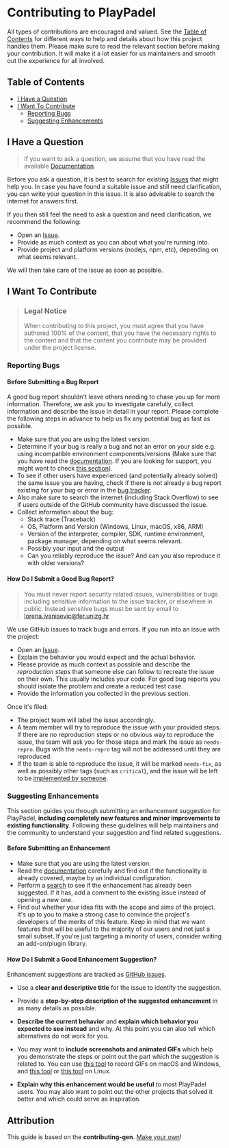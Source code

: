 # Contributing to PlayPadel

All types of contributions are encouraged and valued. See the [Table of Contents](#table-of-contents) for different ways to help and details about how this project handles them. Please make sure to read the relevant section before making your contribution. It will make it a lot easier for us maintainers and smooth out the experience for all involved.

## Table of Contents

-  [I Have a Question](#i-have-a-question)
-  [I Want To Contribute](#i-want-to-contribute)
   -  [Reporting Bugs](#reporting-bugs)
   -  [Suggesting Enhancements](#suggesting-enhancements)

## I Have a Question

> If you want to ask a question, we assume that you have read the available [Documentation](https://github.com/mjesecari/PlayPadel/wiki).

Before you ask a question, it is best to search for existing [Issues](https://github.com/mjesecari/PlayPadel/issues) that might help you. In case you have found a suitable issue and still need clarification, you can write your question in this issue. It is also advisable to search the internet for answers first.

If you then still feel the need to ask a question and need clarification, we recommend the following:

-  Open an [Issue](https://github.com/mjesecari/PlayPadel/issues/new).
-  Provide as much context as you can about what you're running into.
-  Provide project and platform versions (nodejs, npm, etc), depending on what seems relevant.

We will then take care of the issue as soon as possible.

## I Want To Contribute

> ### Legal Notice
>
> When contributing to this project, you must agree that you have authored 100% of the content, that you have the necessary rights to the content and that the content you contribute may be provided under the project license.

### Reporting Bugs

#### Before Submitting a Bug Report

A good bug report shouldn't leave others needing to chase you up for more information. Therefore, we ask you to investigate carefully, collect information and describe the issue in detail in your report. Please complete the following steps in advance to help us fix any potential bug as fast as possible.

-  Make sure that you are using the latest version.
-  Determine if your bug is really a bug and not an error on your side e.g. using incompatible environment components/versions (Make sure that you have read the [documentation](https://github.com/mjesecari/PlayPadel/wiki). If you are looking for support, you might want to check [this section](#i-have-a-question)).
-  To see if other users have experienced (and potentially already solved) the same issue you are having, check if there is not already a bug report existing for your bug or error in the [bug tracker](https://github.com/mjesecari/PlayPadelissues?q=label%3Abug).
-  Also make sure to search the internet (including Stack Overflow) to see if users outside of the GitHub community have discussed the issue.
-  Collect information about the bug:
   -  Stack trace (Traceback)
   -  OS, Platform and Version (Windows, Linux, macOS, x86, ARM)
   -  Version of the interpreter, compiler, SDK, runtime environment, package manager, depending on what seems relevant.
   -  Possibly your input and the output
   -  Can you reliably reproduce the issue? And can you also reproduce it with older versions?

#### How Do I Submit a Good Bug Report?

> You must never report security related issues, vulnerabilities or bugs including sensitive information to the issue tracker, or elsewhere in public. Instead sensitive bugs must be sent by email to lorena.ivanisevic@fer.unizg.hr

We use GitHub issues to track bugs and errors. If you run into an issue with the project:

-  Open an [Issue](https://github.com/mjesecari/PlayPadel/issues/new).
-  Explain the behavior you would expect and the actual behavior.
-  Please provide as much context as possible and describe the _reproduction steps_ that someone else can follow to recreate the issue on their own. This usually includes your code. For good bug reports you should isolate the problem and create a reduced test case.
-  Provide the information you collected in the previous section.

Once it's filed:

-  The project team will label the issue accordingly.
-  A team member will try to reproduce the issue with your provided steps. If there are no reproduction steps or no obvious way to reproduce the issue, the team will ask you for those steps and mark the issue as `needs-repro`. Bugs with the `needs-repro` tag will not be addressed until they are reproduced.
-  If the team is able to reproduce the issue, it will be marked `needs-fix`, as well as possibly other tags (such as `critical`), and the issue will be left to be [implemented by someone](#your-first-code-contribution).

### Suggesting Enhancements

This section guides you through submitting an enhancement suggestion for PlayPadel, **including completely new features and minor improvements to existing functionality**. Following these guidelines will help maintainers and the community to understand your suggestion and find related suggestions.

#### Before Submitting an Enhancement

-  Make sure that you are using the latest version.
-  Read the [documentation](https://github.com/mjesecari/PlayPadel/wiki) carefully and find out if the functionality is already covered, maybe by an individual configuration.
-  Perform a [search](https://github.com/mjesecari/PlayPadel/issues) to see if the enhancement has already been suggested. If it has, add a comment to the existing issue instead of opening a new one.
-  Find out whether your idea fits with the scope and aims of the project. It's up to you to make a strong case to convince the project's developers of the merits of this feature. Keep in mind that we want features that will be useful to the majority of our users and not just a small subset. If you're just targeting a minority of users, consider writing an add-on/plugin library.

#### How Do I Submit a Good Enhancement Suggestion?

Enhancement suggestions are tracked as [GitHub issues](https://github.com/mjesecari/PlayPadel/issues).

-  Use a **clear and descriptive title** for the issue to identify the suggestion.
-  Provide a **step-by-step description of the suggested enhancement** in as many details as possible.
-  **Describe the current behavior** and **explain which behavior you expected to see instead** and why. At this point you can also tell which alternatives do not work for you.
-  You may want to **include screenshots and animated GIFs** which help you demonstrate the steps or point out the part which the suggestion is related to. You can use [this tool](https://www.cockos.com/licecap/) to record GIFs on macOS and Windows, and [this tool](https://github.com/colinkeenan/silentcast) or [this tool](https://github.com/GNOME/byzanz) on Linux.

-  **Explain why this enhancement would be useful** to most PlayPadel users. You may also want to point out the other projects that solved it better and which could serve as inspiration.

## Attribution

This guide is based on the **contributing-gen**. [Make your own](https://github.com/bttger/contributing-gen)!
